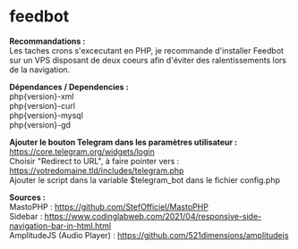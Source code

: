# feedbot

**Recommandations :**<br />
Les taches crons s'excecutant en PHP, je recommande d'installer Feedbot sur un VPS disposant de deux coeurs afin d'éviter des ralentissements lors de la navigation.<br />

**Dépendances / Dependencies :**<br />
php{version}-xml<br />
php{version}-curl<br />
php{version}-mysql<br />
php{version}-gd<br />

**Ajouter le bouton Telegram dans les paramètres utilisateur :**<br />
https://core.telegram.org/widgets/login<br />
Choisir "Redirect to URL", à faire pointer vers : https://votredomaine.tld/includes/telegram.php<br />
Ajouter le script dans la variable $telegram_bot dans le fichier config.php<br />

**Sources :**<br />
MastoPHP : https://github.com/StefOfficiel/MastoPHP<br />
Sidebar : https://www.codinglabweb.com/2021/04/responsive-side-navigation-bar-in-html.html<br />
AmplitudeJS (Audio Player) : https://github.com/521dimensions/amplitudejs
